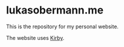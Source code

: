 # lukasobermann.me

This is the repository for my personal website.

The website uses [Kirby](https://getkirby.com).
